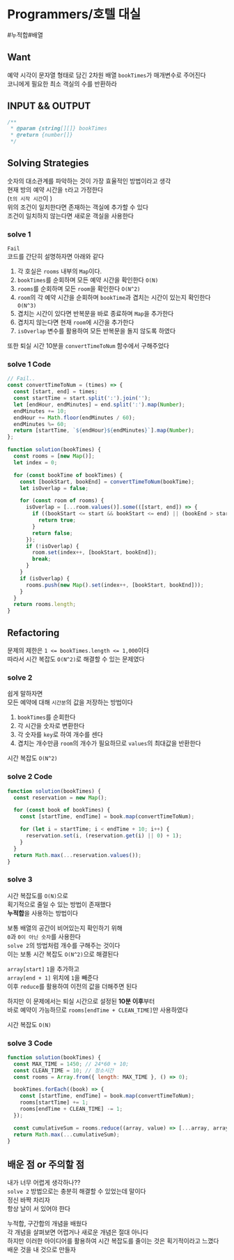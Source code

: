 # Programmers/호텔 대실

#누적합#배열

## Want

예약 시각이 문자열 형태로 담긴 2차원 배열 `bookTimes`가 매개변수로 주어진다  
코니에게 필요한 최소 객실의 수를 반환하라

## INPUT && OUTPUT

```js
/**
 * @param {string[][]} bookTimes
 * @return {number[]}
 */
```

## Solving Strategies

숫자의 대소관계를 파악하는 것이 가장 효율적인 방법이라고 생각  
현재 방의 예약 시간을 `t`라고 가정한다  
(`t의 시작 시간`이 )  
위의 조건이 일치한다면 존재하는 객실에 추가할 수 있다  
조건이 일치하지 않는다면 새로운 객실을 사용한다

### solve 1

`Fail`  
코드를 간단히 설명하자면 아래와 같다

1. 각 호실은 `rooms` 내부의 `Map`이다.
2. `bookTimes`를 순회하며 모든 예약 시간을 확인한다 `O(N)`
3. `rooms`를 순회하며 모든 `room`을 확인한다 `O(N^2)`
4. `room`의 각 예약 시간을 순회하며 `bookTime`과 겹치는 시간이 있는지 확인한다 `O(N^3)`
5. 겹치는 시간이 있다면 반복문을 바로 종료하며 `Map`을 추가한다
6. 겹치지 않는다면 현재 `room`에 시간을 추가한다
7. `isOverlap` 변수를 활용하여 모든 반복문을 돌지 않도록 하였다

또한 퇴실 시간 10분을 `convertTimeToNum` 함수에서 구해주었다

### solve 1 Code

```js
// Fail..
const convertTimeToNum = (times) => {
  const [start, end] = times;
  const startTime = start.split(':').join('');
  let [endHour, endMinutes] = end.split(':').map(Number);
  endMinutes += 10;
  endHour += Math.floor(endMinutes / 60);
  endMinutes %= 60;
  return [startTime, `${endHour}${endMinutes}`].map(Number);
};

function solution(bookTimes) {
  const rooms = [new Map()];
  let index = 0;

  for (const bookTime of bookTimes) {
    const [bookStart, bookEnd] = convertTimeToNum(bookTime);
    let isOverlap = false;

    for (const room of rooms) {
      isOverlap = [...room.values()].some(([start, end]) => {
        if ((bookStart <= start && bookStart <= end) || (bookEnd > start && bookEnd <= end)) {
          return true;
        }
        return false;
      });
      if (!isOverlap) {
        room.set(index++, [bookStart, bookEnd]);
        break;
      }
    }
    if (isOverlap) {
      rooms.push(new Map().set(index++, [bookStart, bookEnd]));
    }
  }
  return rooms.length;
}
```

## Refactoring

문제의 제한은 `1 <= bookTimes.length <= 1,000`이다  
따라서 시간 복잡도 `O(N^2)`로 해결할 수 있는 문제였다

### solve 2

쉽게 말하자면  
모든 예약에 대해 `시간분`의 값을 저장하는 방법이다

1. `bookTimes`를 순회한다
2. 각 시간을 숫자로 변환한다
3. 각 숫자를 `key`로 하여 개수를 센다
4. 겹치는 개수만큼 `room`의 개수가 필요하므로 `values`의 최대값을 반환한다

시간 복잡도 `O(N^2)`

### solve 2 Code

```js
function solution(bookTimes) {
  const reservation = new Map();

  for (const book of bookTimes) {
    const [startTime, endTime] = book.map(convertTimeToNum);

    for (let i = startTime; i < endTime + 10; i++) {
      reservation.set(i, (reservation.get(i) || 0) + 1);
    }
  }
  return Math.max(...reservation.values());
}
```

### solve 3

시간 복잡도를 `O(N)`으로  
획기적으로 줄일 수 있는 방법이 존재했다  
**누적합**을 사용하는 방법이다

보통 배열의 공간이 비어있는지 확인하기 위해  
`0`과 `0이 아닌 숫자`를 사용한다  
`solve 2`의 방법처럼 개수를 구해주는 것이다  
이는 보통 시간 복잡도 `O(N^2)`으로 해결된다

`array[start]` `1`을 추가하고  
`array[end + 1]` 위치에 `1`을 빼준다  
이후 `reduce`를 활용하여 이전의 값을 더해주면 된다

하지만 이 문제에서는 퇴실 시간으로 설정된 **10분 이후**부터  
바로 예약이 가능하므로 `rooms[endTime + CLEAN_TIME]`만 사용하였다

시간 복잡도 `O(N)`

### solve 3 Code

```js
function solution(bookTimes) {
  const MAX_TIME = 1450; // 24*60 + 10;
  const CLEAN_TIME = 10; // 청소시간
  const rooms = Array.from({ length: MAX_TIME }, () => 0);

  bookTimes.forEach((book) => {
    const [startTime, endTime] = book.map(convertTimeToNum);
    rooms[startTime] += 1;
    rooms[endTime + CLEAN_TIME] -= 1;
  });

  const cumulativeSum = rooms.reduce((array, value) => [...array, array.at(-1) + value], [0]);
  return Math.max(...cumulativeSum);
}
```

## 배운 점 or 주의할 점

내가 너무 어렵게 생각하나??  
`solve 2` 방법으로는 충분히 해결할 수 있었는데 말이다  
정신 바짝 차리자  
항상 날이 서 있어야 한다

누적합, 구간합의 개념을 배웠다  
각 개념을 살펴보면 어렵거나 새로운 개념은 절대 아니다  
하지만 이러한 아이디어를 활용하여 시간 복잡도를 줄이는 것은 획기적이라고 느꼈다  
배운 것을 내 것으로 만들자
